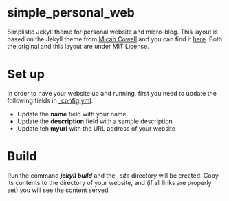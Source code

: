 # simple_personal_web
Simplistic Jekyll theme for personal website and micro-blog. This layout is
based on the Jekyll theme from [Micah Cowell](https://github.com/getmicah) and
you can find it [here](http://jekyllthemes.org/themes/basic/). Both the original
and this layout are under MIT License.

# Set up
In order to have your website up and running, first you need to update the
following fields in 
[_config.yml](https://github.com/NickKatsip/simple_personal_web/blob/master/_config.yml):

* Update the **name** field with your name.
* Update the **description** field with a sample description
* Update teh **myurl** with the URL address of your website

# Build
Run the command ***jekyll build*** and the *_site* directory will be created.
Copy its contents to the directory of your website, and (if all links are
properly set) you will see the content served.
